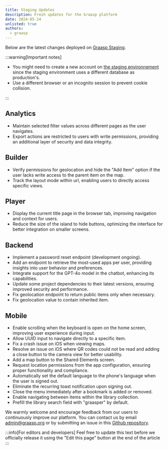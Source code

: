 ```yaml
---
title: Staging Updates
description: Fresh updates for the Graasp platform
date: 2024-05-24
unlisted: true
authors:
  - graasp
---
```


Below are the latest changes deployed on [Graasp Staging](https://builder.stage.graasp.org).

:::warning[Important notes]

- You might need to create a new account on [the staging environnement](https://auth.stage.graasp.org) since the staging environment uses a different database as production's.
- Use a different browser or an incognito session to prevent cookie collision.

:::

<!-- Everything below this will not be shown in the post overview -->
<!-- truncate -->

## Analytics

- Maintain selected filter values across different pages as the user navigates.
- Export actions are restricted to users with write permissions, providing an additional layer of security and data integrity.

## Builder

- Verify permissions for geolocation and hide the "Add Item" option if the user lacks write access to the parent item on the map.
- Track the layout mode within url, enabling users to directly access specific views.

## Player

- Display the current title page in the browser tab, improving navigation and context for users.
- Reduce the size of the island to hide buttons, optimizing the interface for better integration on smaller screens.

## Backend

- Implement a password reset endpoint (development ongoing).
- Add an endpoint to retrieve the most-used apps per user, providing insights into user behavior and preferences.
- Integrate support for the GPT-4o model in the chatbot, enhancing its capabilities.
- Update some project dependencies to their latest versions, ensuring improved security and performance.
- Fix geolocation endpoint to return public items only when necessary.
- Fix geolocation value to contain inherited item.

## Mobile

- Enable scrolling when the keyboard is open on the home screen, improving user experience during input.
- Allow UUID input to navigate directly to a specific item.
- Fix a crash issue on iOS when viewing maps.
- Resolve an issue on iOS where QR codes could not be read and adding a close button to the camera view for better usability.
- Add a map button to the Shared Elements screen.
- Request location permissions from the app configuration, ensuring proper functionality and compliance.
- Automatically set the default language to the phone's language when the user is signed out.
- Eliminate the recurring toast notification upon signing out.
- Close the menu immediately after a bookmark is added or removed.
- Enable navigating between items within the library collection.
- Prefill the library search field with "graasper" by default.

<!-- Generic message -->

We warmly welcome and encourage feedback from our users to continuously improve our platform. You can contact us by email [admin@graasp.org](mailto:admin@graasp.org) or by submitting an issue in this [Github repository](https://github.com/graasp/graasp-feedback).

:::info[For editors and developers]
Feel free to update this text before we officially release it using the "Edit this page" button at the end of the article
:::
